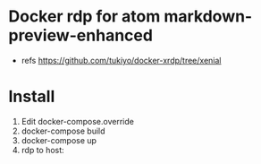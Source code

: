 # Docker rdp for atom markdown-preview-enhanced
 - refs https://github.com/tukiyo/docker-xrdp/tree/xenial

# Install
 1. Edit docker-compose.override
 2. docker-compose build
 3. docker-compose up
 4. rdp to host:<port>


